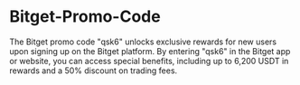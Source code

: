 # Bitget-Promo-Code
The Bitget promo code "qsk6" unlocks exclusive rewards for new users upon signing up on the Bitget platform. By entering "qsk6" in the Bitget app or website, you can access special benefits, including up to 6,200 USDT in rewards and a 50% discount on trading fees.
